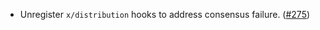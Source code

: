 - Unregister `x/distribution` hooks to address consensus failure. ([#275](https://github.com/noble-assets/noble/pull/275))
